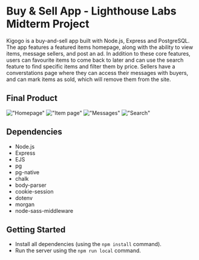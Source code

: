 # Buy & Sell App - Lighthouse Labs Midterm Project

Kigogo is a buy-and-sell app built with Node.js, Express and PostgreSQL. The app features a featured items homepage, along with the ability to view items, message sellers, and post an ad. In addition to these core features, users can favourite items to come back to later and can use the search feature to find specific items and filter them by price.
Sellers have a converstations page where they can access their messages with buyers, and can mark items as sold, which will remove them from the site.

## Final Product

!["Homepage"](https://raw.githubusercontent.com/celsinga/buy-sell-app/master/public/Screenshots/homepage.png)
!["Item page"](https://raw.githubusercontent.com/celsinga/buy-sell-app/master/public/Screenshots/item.png)
!["Messages"](https://raw.githubusercontent.com/celsinga/buy-sell-app/master/public/Screenshots/messages.png)
!["Search"](https://raw.githubusercontent.com/celsinga/buy-sell-app/master/public/Screenshots/search.png)

## Dependencies

- Node.js
- Express
- EJS
- pg
- pg-native
- chalk
- body-parser
- cookie-session
- dotenv
- morgan
- node-sass-middleware

## Getting Started

- Install all dependencies (using the `npm install` command).
- Run the server using the `npm run local` command.
